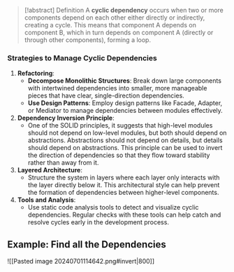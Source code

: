 > [!abstract] Definition
> A **cyclic dependency** occurs when two or more components depend on each other either directly or indirectly, creating a cycle. This means that component A depends on component B, which in turn depends on component A (directly or through other components), forming a loop. 

### Strategies to Manage Cyclic Dependencies
1. **Refactoring**:
    - **Decompose Monolithic Structures**: Break down large components with intertwined dependencies into smaller, more manageable pieces that have clear, single-direction dependencies.
    - **Use Design Patterns**: Employ design patterns like Facade, Adapter, or Mediator to manage dependencies between modules effectively.
2. **Dependency Inversion Principle**:
    - One of the SOLID principles, it suggests that high-level modules should not depend on low-level modules, but both should depend on abstractions. Abstractions should not depend on details, but details should depend on abstractions. This principle can be used to invert the direction of dependencies so that they flow toward stability rather than away from it.
3. **Layered Architecture**:
    - Structure the system in layers where each layer only interacts with the layer directly below it. This architectural style can help prevent the formation of dependencies between higher-level components.
4. **Tools and Analysis**:
    - Use static code analysis tools to detect and visualize cyclic dependencies. Regular checks with these tools can help catch and resolve cycles early in the development process.

## Example: Find all the Dependencies
![[Pasted image 20240701114642.png#invert|800]]